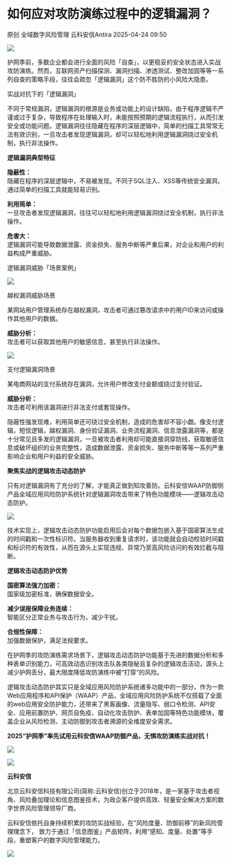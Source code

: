 #  如何应对攻防演练过程中的逻辑漏洞？   
原创 全域数字风险管理  云科安信Antira   2025-04-24 09:50  
  
![](https://mmecoa.qpic.cn/sz_mmecoa_gif/dVvrbEiaia11rQADZSybDAw1RLZLicMKNo8zYnXJxmlnIWSc84J0PYxgicXn7PFiagagQLNv8hUVEsficyD99jLPCMZg/640?wx_fmt=gif "")  
  
护网季前，多数企业都会进行全面的风险「自查」，以更稳妥的安全状态进入实战攻防演练。然而，互联网资产扫描探测、漏洞扫描、渗透测试、整改加固等等一系列自查的策略手段，往往会疏忽「逻辑漏洞」这个防不胜防的小风险大隐患。  
  
  
  
  
实战对抗下的「逻辑漏洞」  
  
  
不同于常规漏洞，逻辑漏洞的根源是业务或功能上的设计缺陷，由于程序逻辑不严谨或过于复杂，导致程序在处理输入时，未能按照预期的逻辑流程执行，从而引发安全或功能问题。逻辑漏洞往往隐藏在程序的深层逻辑中，简单的扫描工具常常无法有效识别，一旦攻击者发现逻辑漏洞，却可以轻松地利用逻辑漏洞绕过安全机制，执行非法操作。  
  
**逻辑漏洞典型特征**  
  
  
  
**隐蔽性：**  
隐藏在程序的深层逻辑中，不易被发现。不同于SQL注入、XSS等传统安全漏洞，通过简单的扫描工具就能轻易识别。  
  
**利用简单：**  
一旦攻击者发现逻辑漏洞，往往可以轻松地利用逻辑漏洞绕过安全机制，执行非法操作。  
  
**危害大：**  
逻辑漏洞可能导致数据泄露、资金损失、服务中断等严重后果，对企业和用户的利益构成严重威胁。  
  
  
  
  
逻辑漏洞威胁「场景案例」  
  
  
![](https://mmecoa.qpic.cn/sz_mmecoa_png/dVvrbEiaia11rQADZSybDAw1RLZLicMKNo8tap6s54hHu8mWlJHicN6j42M9dXeog77JiaicHq3HmquDAw9E4ySbYz8Q/640?wx_fmt=png "")  
  
越权漏洞威胁场景  
  
  
某网站用户管理系统存在越权漏洞，攻击者可通过篡改请求中的用户ID来访问或操作其他用户的数据。  
  
**威胁分析：**  
攻击者可以获取其他用户的敏感信息，甚至执行非法操作。  
  
![](https://mmecoa.qpic.cn/sz_mmecoa_png/dVvrbEiaia11rQADZSybDAw1RLZLicMKNo8tap6s54hHu8mWlJHicN6j42M9dXeog77JiaicHq3HmquDAw9E4ySbYz8Q/640?wx_fmt=png "")  
  
支付逻辑漏洞场景  
  
  
某电商网站的支付系统存在漏洞，允许用户修改支付金额或绕过支付验证。  
  
**威胁分析：**  
攻击者可利用该漏洞进行非法支付或套现操作。  
  
隐蔽性强发现难，利用简单还可绕过安全机制，造成的危害却不容小觑。像支付逻辑，短信逻辑，越权漏洞、身份验证漏洞、业务流程漏洞、信息泄露漏洞等，都是十分常见且多发的逻辑漏洞，一旦被攻击者利用却可能直接洞穿防线，获取敏感信息或破坏组织的业务完整性，造成数据泄露、资金损失、服务中断等等一系列严重影响企业和用户利益的安全威胁。  
  
  
  
**聚焦实战的逻辑攻击动态防护**  
  
只有对逻辑漏洞有了充分的了解，才能真正做到知攻善防。云科安信WAAP防御侧产品全域应用风险防护系统针对逻辑漏洞攻击带来了特色功能模块——逻辑攻击动态防护。  
  
![](https://mmecoa.qpic.cn/sz_mmecoa_png/dVvrbEiaia11rQADZSybDAw1RLZLicMKNo8Dc1XDXemoI0We6aEZ4DicgBmkBD8eOE64ibMib8cSY3YnE5OhvGxRU0Aw/640?wx_fmt=png "")  
  
技术实现上，逻辑攻击动态防护功能启用后会对每个数据包嵌入基于国密算法生成的时间戳和一次性标识符。当服务器收到重复请求时，该功能就会自动校验时间戳和标识符的有效性，从而在源头上实现违规、异常乃至高风险访问的有效拦截与阻断。  
  
**逻辑攻击动态防护优势**  
  
  
  
**国密算法强力加密：**  
国家级加密标准，确保数据安全。  
  
**减少误报保障业务连续：**  
智能区分正常业务与攻击行为，减少干扰。  
  
**合规性保障：**  
加强数据保护，满足法规要求。  
  
在护网季的攻防演练需求场景下，逻辑攻击动态防护功能基于先进的数据分析和多种表单识别能力，可高效动态识别攻击队各类隐秘且复杂的逻辑攻击活动，源头上减少护网丢分，最大限度降低攻防演练中被“打穿”的风险。  
  
逻辑攻击动态防护其实只是全域应用风险防护系统诸多功能中的一部分，作为一款Web应用程序和API保护（WAAP）产品，全域应用风险防护系统不仅搭载了全面的web应用安全防护能力，还带来了黑客画像、流量隐写、弱口令检测、API安全、应用前置防护、网页自免疫、自动化攻击防护、表单加固等特色功能模块，覆盖企业从风险检测、主动防御到攻击者溯源的全维度安全需求。  
  
**2025“护网季”率先试用云科安信WAAP防御产品，无惧攻防演练实战对抗！**  
  
![](https://mmecoa.qpic.cn/sz_mmecoa_png/dVvrbEiaia11rQADZSybDAw1RLZLicMKNo8jFjEa8CvG7cK9JrSxkr1VtDham14caIibVGpziaRoTATNs4fCXBHhuvQ/640?wx_fmt=png "")  
  
![](https://mmecoa.qpic.cn/sz_mmecoa_jpg/dVvrbEiaia11rQADZSybDAw1RLZLicMKNo8bUxyEyz0YKvpY3gBe25JpSYm5VMpaLFevzz578A3zk1rW0jdGov7Dg/640?wx_fmt=jpeg "")  
  
**云科安信**  
  
  
北京云科安信科技有限公司(简称:云科安信)创立于2018年，是一家基于攻击者视角、风险叠加理论和信息图鉴技术，为政企客户提供高效、轻量安全解决方案的数字世界风险管理领导厂商。  
  
云科安信依托自身持续积累的攻防实战经验，在“风险度量、防御前移”的新风险管理理念下， 致力于通过「信息图鉴」产品矩阵，利用“感知、度量、处置”等手段，重塑客户的数字风险管理能力。  
  
![](https://mmecoa.qpic.cn/sz_mmecoa_png/dVvrbEiaia11rQADZSybDAw1RLZLicMKNo8nNDx8VoPNJtFBE0DtbxpqcE3JHDcpDwHFuaTFD1TsGSvficecWgYHtQ/640?wx_fmt=png "")  
  
  
